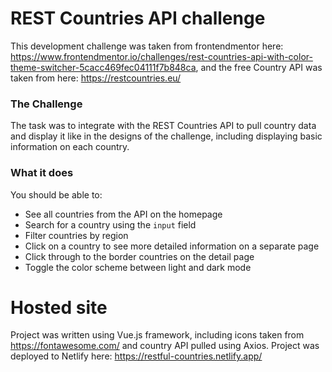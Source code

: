 # REST Countries API challenge

This development challenge was taken from frontendmentor here: https://www.frontendmentor.io/challenges/rest-countries-api-with-color-theme-switcher-5cacc469fec04111f7b848ca, and the free Country API was taken from here: https://restcountries.eu/

### The Challenge

The task was to integrate with the REST Countries API to pull country data and display it like in the designs of the challenge, including displaying basic information on each country.

### What it does

You should be able to:

- See all countries from the API on the homepage
- Search for a country using the `input` field
- Filter countries by region
- Click on a country to see more detailed information on a separate page
- Click through to the border countries on the detail page
- Toggle the color scheme between light and dark mode

# Hosted site

Project was written using Vue.js framework, including icons taken from https://fontawesome.com/ and country API pulled using Axios. Project was deployed to Netlify here: https://restful-countries.netlify.app/
